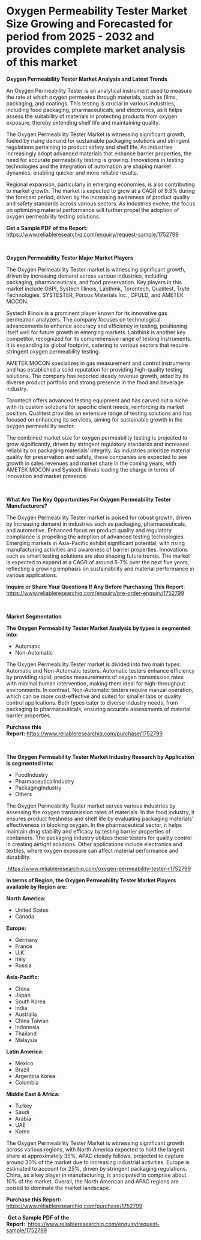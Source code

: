 <p><h1>Oxygen Permeability Tester Market Size Growing and Forecasted for period from 2025 - 2032 and provides complete market analysis of this market</h1></p><p><strong>Oxygen Permeability Tester Market Analysis and Latest Trends</strong></p>
<p><p>An Oxygen Permeability Tester is an analytical instrument used to measure the rate at which oxygen permeates through materials, such as films, packaging, and coatings. This testing is crucial in various industries, including food packaging, pharmaceuticals, and electronics, as it helps assess the suitability of materials in protecting products from oxygen exposure, thereby extending shelf life and maintaining quality.</p><p>The Oxygen Permeability Tester Market is witnessing significant growth, fueled by rising demand for sustainable packaging solutions and stringent regulations pertaining to product safety and shelf life. As industries increasingly adopt advanced materials that enhance barrier properties, the need for accurate permeability testing is growing. Innovations in testing technologies and the integration of automation are shaping market dynamics, enabling quicker and more reliable results.</p><p>Regional expansion, particularly in emerging economies, is also contributing to market growth. The market is expected to grow at a CAGR of 9.3% during the forecast period, driven by the increasing awareness of product quality and safety standards across various sectors. As industries evolve, the focus on optimizing material performance will further propel the adoption of oxygen permeability testing solutions.</p></p>
<p><strong>Get a Sample PDF of the Report:&nbsp;</strong> <a href="https://www.reliableresearchiq.com/enquiry/request-sample/1752799?utm_campaign=2276&utm_medium=2&utm_source=Github&utm_content=ia&utm_term=18042025&utm_id=oxygen-permeability-tester">https://www.reliableresearchiq.com/enquiry/request-sample/1752799</a></p>
<p>&nbsp;</p>
<p><strong>Oxygen Permeability Tester Major Market Players</strong></p>
<p><p>The Oxygen Permeability Tester market is witnessing significant growth, driven by increasing demand across various industries, including packaging, pharmaceuticals, and food preservation. Key players in this market include GBPI, Systech Illinois, Labthink, Torontech, Qualitest, Tryte Technologies, SYSTESTER, Porous Materials Inc., CPULD, and AMETEK MOCON.</p><p>Systech Illinois is a prominent player known for its innovative gas permeation analyzers. The company focuses on technological advancements to enhance accuracy and efficiency in testing, positioning itself well for future growth in emerging markets. Labthink is another key competitor, recognized for its comprehensive range of testing instruments. It is expanding its global footprint, catering to various sectors that require stringent oxygen permeability testing.</p><p>AMETEK MOCON specializes in gas measurement and control instruments and has established a solid reputation for providing high-quality testing solutions. The company has reported steady revenue growth, aided by its diverse product portfolio and strong presence in the food and beverage industry.</p><p>Torontech offers advanced testing equipment and has carved out a niche with its custom solutions for specific client needs, reinforcing its market position. Qualitest provides an extensive range of testing solutions and has focused on enhancing its services, aiming for sustainable growth in the oxygen permeability sector.</p><p>The combined market size for oxygen permeability testing is projected to grow significantly, driven by stringent regulatory standards and increased reliability on packaging materials’ integrity. As industries prioritize material quality for preservation and safety, these companies are expected to see growth in sales revenues and market share in the coming years, with AMETEK MOCON and Systech Illinois leading the charge in terms of innovation and market presence.</p></p>
<p>&nbsp;</p>
<p><strong>What Are The Key Opportunities For Oxygen Permeability Tester Manufacturers?</strong></p>
<p><p>The Oxygen Permeability Tester market is poised for robust growth, driven by increasing demand in industries such as packaging, pharmaceuticals, and automotive. Enhanced focus on product quality and regulatory compliance is propelling the adoption of advanced testing technologies. Emerging markets in Asia-Pacific exhibit significant potential, with rising manufacturing activities and awareness of barrier properties. Innovations such as smart testing solutions are also shaping future trends. The market is expected to expand at a CAGR of around 5-7% over the next five years, reflecting a growing emphasis on sustainability and material performance in various applications.</p></p>
<p><strong>Inquire or Share Your Questions If Any Before Purchasing This Report:</strong> <a href="https://www.reliableresearchiq.com/enquiry/pre-order-enquiry/1752799?utm_campaign=2276&utm_medium=2&utm_source=Github&utm_content=ia&utm_term=18042025&utm_id=oxygen-permeability-tester">https://www.reliableresearchiq.com/enquiry/pre-order-enquiry/1752799</a></p>
<p>&nbsp;</p>
<p><strong>Market Segmentation</strong></p>
<p><strong>The Oxygen Permeability Tester Market Analysis by types is segmented into:</strong></p>
<p><ul><li>Automatic</li><li>Non-Automatic</li></ul></p>
<p><p>The Oxygen Permeability Tester market is divided into two main types: Automatic and Non-Automatic testers. Automatic testers enhance efficiency by providing rapid, precise measurements of oxygen transmission rates with minimal human intervention, making them ideal for high-throughput environments. In contrast, Non-Automatic testers require manual operation, which can be more cost-effective and suited for smaller labs or quality control applications. Both types cater to diverse industry needs, from packaging to pharmaceuticals, ensuring accurate assessments of material barrier properties.</p></p>
<p><strong>Purchase this Report:&nbsp;</strong><a href="https://www.reliableresearchiq.com/purchase/1752799?utm_campaign=2276&utm_medium=2&utm_source=Github&utm_content=ia&utm_term=18042025&utm_id=oxygen-permeability-tester">https://www.reliableresearchiq.com/purchase/1752799</a></p>
<p>&nbsp;</p>
<p><strong>The Oxygen Permeability Tester Market Industry Research by Application is segmented into:</strong></p>
<p><ul><li>FoodIndustry</li><li>PharmaceuticalIndustry</li><li>PackagingIndustry</li><li>Others</li></ul></p>
<p><p>The Oxygen Permeability Tester market serves various industries by assessing the oxygen transmission rates of materials. In the food industry, it ensures product freshness and shelf life by evaluating packaging materials' effectiveness in blocking oxygen. In the pharmaceutical sector, it helps maintain drug stability and efficacy by testing barrier properties of containers. The packaging industry utilizes these testers for quality control in creating airtight solutions. Other applications include electronics and textiles, where oxygen exposure can affect material performance and durability.</p></p>
<p><a href="https://www.reliableresearchiq.com/oxygen-permeability-tester-r1752799?utm_campaign=2276&utm_medium=2&utm_source=Github&utm_content=ia&utm_term=18042025&utm_id=oxygen-permeability-tester">&nbsp;https://www.reliableresearchiq.com/oxygen-permeability-tester-r1752799</a></p>
<p><strong>In terms of Region, the Oxygen Permeability Tester Market Players available by Region are:</strong></p>
<p>
    <p> <strong> North America: </strong>
        <ul>
            <li>United States</li>
            <li>Canada</li>
        </ul>
        </p> 
    <p> <strong> Europe: </strong>
        <ul>
            <li>Germany</li>
            <li>France</li>
            <li>U.K.</li>
            <li>Italy</li>
            <li>Russia</li>
        </ul>
        </p> 
    <p> <strong> Asia-Pacific: </strong>
        <ul>
            <li>China</li>
            <li>Japan</li>
            <li>South Korea</li>
            <li>India</li>
            <li>Australia</li>
            <li>China Taiwan</li>
            <li>Indonesia</li>
            <li>Thailand</li>
            <li>Malaysia</li>
        </ul>
        </p> 
    <p> <strong> Latin America: </strong>
        <ul>
            <li>Mexico</li>
            <li>Brazil</li>
            <li>Argentina Korea</li>
            <li>Colombia</li>
        </ul>
        </p> 
    <p> <strong> Middle East & Africa: </strong>
        <ul>
            <li>Turkey</li>
            <li>Saudi</li>
            <li>Arabia</li>
            <li>UAE</li>
            <li>Korea</li>
        </ul>
    </p>
    </p>
<p><p>The Oxygen Permeability Tester Market is witnessing significant growth across various regions, with North America expected to hold the largest share at approximately 35%. APAC closely follows, projected to capture around 30% of the market due to increasing industrial activities. Europe is estimated to account for 25%, driven by stringent packaging regulations. China, as a key player in manufacturing, is anticipated to comprise about 10% of the market. Overall, the North American and APAC regions are poised to dominate the market landscape.</p></p>
<p><strong>Purchase this Report: </strong><a href="https://www.reliableresearchiq.com/purchase/1752799?utm_campaign=2276&utm_medium=2&utm_source=Github&utm_content=ia&utm_term=18042025&utm_id=oxygen-permeability-tester">https://www.reliableresearchiq.com/purchase/1752799</a></p>
<p>&nbsp;<strong>Get a Sample PDF of the Report:&nbsp;&nbsp;</strong><a href="https://www.reliableresearchiq.com/enquiry/request-sample/1752799?utm_campaign=2276&utm_medium=2&utm_source=Github&utm_content=ia&utm_term=18042025&utm_id=oxygen-permeability-tester">https://www.reliableresearchiq.com/enquiry/request-sample/1752799</a></p>
<p><strong></strong></p>
<p><p></p><p></p><p></p></p>